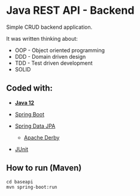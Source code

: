 # Java REST API - Backend

Simple CRUD backend application.

It was written thinking about:
 - OOP - Object oriented programming
 - DDD - Domain driven design
 - TDD - Test driven development
 - SOLID
 
## Coded with:
 * **[Java 12](https://www.java.com)**
 * [Spring Boot](https://spring.io/projects/spring-boot)
 * [Spring Data JPA](https://spring.io/projects/spring-data)
    * [Apache Derby](https://db.apache.org/derby/)

 * [JUnit](https://junit.org)
 
## How to run (Maven)
```
cd baseapi
mvn spring-boot:run
```
